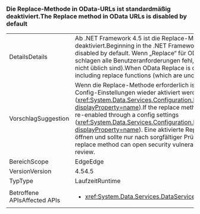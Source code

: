 ### <a name="the-replace-method-in-odata-urls-is-disabled-by-default"></a><span data-ttu-id="02356-101">Die Replace-Methode in OData-URLs ist standardmäßig deaktiviert.</span><span class="sxs-lookup"><span data-stu-id="02356-101">The Replace method in OData URLs is disabled by default</span></span>

|   |   |
|---|---|
|<span data-ttu-id="02356-102">Details</span><span class="sxs-lookup"><span data-stu-id="02356-102">Details</span></span>|<span data-ttu-id="02356-103">Ab .NET Framework 4.5 ist die Replace-Methode in OData-URLs standardmäßig deaktiviert.</span><span class="sxs-lookup"><span data-stu-id="02356-103">Beginning in the .NET Framework 4.5, the Replace method in OData URLs is disabled by default.</span></span> <span data-ttu-id="02356-104">Wenn „Replace“ für OData (jetzt standardmäßig) deaktiviert ist, schlagen alle Benutzeranforderungen fehl, einschließlich der Ersetzungsfunktionen (die nicht üblich sind).</span><span class="sxs-lookup"><span data-stu-id="02356-104">When OData Replace is disabled (now by default), any user requests including replace functions (which are uncommon) will fail.</span></span>|
|<span data-ttu-id="02356-105">Vorschlag</span><span class="sxs-lookup"><span data-stu-id="02356-105">Suggestion</span></span>|<span data-ttu-id="02356-106">Wenn die Replace-Methode erforderlich ist (Dies ist ungewöhnlich), es kann über eine Config-Einstellungen wieder aktiviert werden, (<xref:System.Data.Services.Configuration.DataServicesFeaturesSection.ReplaceFunction?displayProperty=name>).</span><span class="sxs-lookup"><span data-stu-id="02356-106">If the replace method is required (which is uncommon), it can be re-enabled through a config settings (<xref:System.Data.Services.Configuration.DataServicesFeaturesSection.ReplaceFunction?displayProperty=name>).</span></span> <span data-ttu-id="02356-107">Eine aktivierte Replace-Methode kann jedoch Sicherheitslücken öffnen und sollte nur nach sorgfältiger Prüfung verwendet werden.</span><span class="sxs-lookup"><span data-stu-id="02356-107">However, an enabled replace method can open security vulnerabilities and should only be used after careful review.</span></span>|
|<span data-ttu-id="02356-108">Bereich</span><span class="sxs-lookup"><span data-stu-id="02356-108">Scope</span></span>|<span data-ttu-id="02356-109">Edge</span><span class="sxs-lookup"><span data-stu-id="02356-109">Edge</span></span>|
|<span data-ttu-id="02356-110">Version</span><span class="sxs-lookup"><span data-stu-id="02356-110">Version</span></span>|<span data-ttu-id="02356-111">4.5</span><span class="sxs-lookup"><span data-stu-id="02356-111">4.5</span></span>|
|<span data-ttu-id="02356-112">Typ</span><span class="sxs-lookup"><span data-stu-id="02356-112">Type</span></span>|<span data-ttu-id="02356-113">Laufzeit</span><span class="sxs-lookup"><span data-stu-id="02356-113">Runtime</span></span>|
|<span data-ttu-id="02356-114">Betroffene APIs</span><span class="sxs-lookup"><span data-stu-id="02356-114">Affected APIs</span></span>|<ul><li><xref:System.Data.Services.DataService%601?displayProperty=nameWithType></li></ul>|

